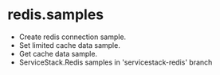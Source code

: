 # redis.samples

- Create redis connection sample.
- Set limited cache data sample.
- Get cache data sample.
- ServiceStack.Redis samples in 'servicestack-redis' branch